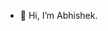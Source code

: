 - 👋 Hi, I’m Abhishek.
<!---- 👀 I’m interested in ...
- 🌱 I’m currently learning ...
- 💞️ I’m looking to collaborate on ...
- 📫 How to reach me ...
----!>

<!---
abhishekshah25/abhishekshah25 is a ✨ special ✨ repository because its `README.md` (this file) appears on your GitHub profile.
You can click the Preview link to take a look at your changes.
--->
